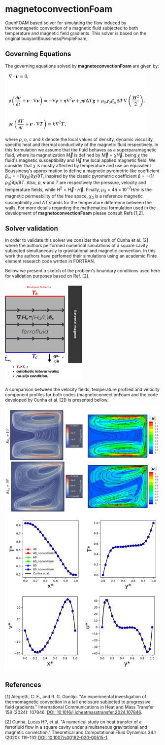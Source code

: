 # magnetoconvectionFoam 

OpenFOAM based solver for simulating the flow induced by thermomagnetic convection of a magnetic fluid subjected to both temperature and magnetic field gradients. This solver is based on the original buoyantBoussinesqPimpleFoam;

## Governing Equations

The governing equations solved by **magnetoconvectionFoam** are given by:

<div class="figure-center"> <img src="../../figs/magconveq1.png" width="460" height="190" /> </div> 

where $\rho$, $\eta$, $c$ and $k$ denote the local values of density, dynamic viscosity, specific heat and thermal conductivity of the magnetic fluid respectively. In this formulation we assume that the fluid behaves as a superparamagnetic fluid, where its magnetization $\vec{M}$ is defined by $\vec{M} = \chi \vec{H}$, being $\chi$ the fluid's magnetic susceptibility and $\vec{H}$ the local applied magnetic field. We consider that $\chi$ is mostly affected by temperature and use an equivalent Boussinesq's approximation to define a magnetic pyrometric like coefficient $\beta_m = -(1/\chi_0) \partial \chi/\partial T$, inspired by the classic pyrometric coefficient $\beta = -(1/\rho_0) \partial \rho/\partial T$. Also, $p$, $\bm{v}$ and $T$ are respectively the pressure, velocity and temperature fields, while $H^2 = \vec{H} \cdot \vec{H}$. Finally, $\mu_0 = 4 \pi \times 10^{-7} H/m$ is the magnetic permeability of the free space, $\chi_0$ is a reference magnetic susceptibility and $\Delta T$ stands for the temperature difference between the walls. For more details regarding the mathematical formulation used in the development of **magnetoconvectionFoam** please consult Refs [1,2].


## Solver validation

In order to validate this solver we consider the work of Cunha et al. [2] where the authors performed numerical simulations of a square cavity subjected simultaneously to gravitational and magnetic convection. In this work the authors have perfomed their simulations using an academic Finte element research code written in FORTRAN.

 Bellow we present a sketch of the problem's boundary conditions used here for validation purposes based on Ref. [2]. 

<div class="figure-center"> <img src="../../figs/magconv1.png" width="250" height="320" /> </div> 

A comparison between the velocity fields, temperature profiled and velocity component profiles for both codes (magnetoconvectionFoam and the code developed by Cunha et al. [2]) is presented bellow.

<div class="figure-center"> <img src="../../figs/magconv2.png" width="500" height="350" /> </div> 

<div class="figure-center"> <img src="../../figs/magconv3.png" width="500" height="250" /> </div> 

<div class="figure-center"> <img src="../../figs/magconv4.png" width="500" height="250" /> </div> 


## References


[1] Alegretti, C. F., and R. G. Gontijo. "An experimental investigation of thermomagnetic convection in a tall enclosure subjected to progressive field gradients." International Communications in Heat and Mass Transfer 158 (2024): 107846. [DOI: 10.1016/j.icheatmasstransfer.2024.107846](https://doi.org/10.1016/j.icheatmasstransfer.2024.107846).

[2] Cunha, Lucas HP, et al. "A numerical study on heat transfer of a ferrofluid flow in a square cavity under simultaneous gravitational and magnetic convection." Theoretical and Computational Fluid Dynamics 34.1 (2020): 119-132.[DOI: 10.1007/s00162-020-00515-1](https://doi.org/10.1007/s00162-020-00515-1).
